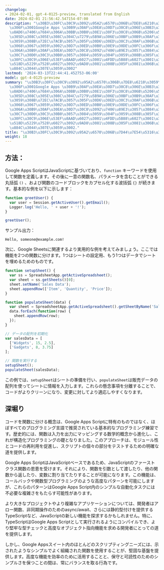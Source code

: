 ```yaml
---
changelog:
- 2024-02-01, gpt-4-0125-preview, translated from English
date: 2024-02-01 21:56:42.547154-07:00
description: "\u30B3\u30FC\u30C9\u3092\u95A2\u6570\u306B\u7DE8\u6210\u3059\u308B\u3068\
  \u306F\u3001Google Apps \u30B9\u30AF\u30EA\u30D7\u30C8\u306E\u30B3\u30FC\u30C9\u3092\
  \u8AD6\u7406\u7684\u306A\u30BB\u30B0\u30E1\u30F3\u30C8\u306B\u5206\u5272\u3057\u3001\
  \u305D\u308C\u305E\u308C\u304C\u7279\u5B9A\u306E\u30BF\u30B9\u30AF\u3092\u5B9F\u884C\
  \u3059\u308B\u72EC\u7ACB\u3057\u305F\u30D6\u30ED\u30C3\u30AF\u306B\u3059\u308B\u3053\
  \u3068\u3067\u3059\u3002\u30D7\u30ED\u30B0\u30E9\u30DE\u30FC\u306F\u3001\u8907\u96D1\
  \u306A\u30B9\u30AF\u30EA\u30D7\u30C8\u3092\u7406\u89E3\u3057\u3084\u3059\u304F\u3001\
  \u30C7\u30D0\u30C3\u30B0\u3057\u3084\u3059\u304F\u3059\u308B\u305F\u3081\u3001\u30B3\
  \u30FC\u30C9\u306E\u53EF\u8AAD\u6027\u3001\u4FDD\u5B88\u6027\u3001\u304A\u3088\u3073\
  \u518D\u5229\u7528\u6027\u3092\u9AD8\u3081\u308B\u305F\u3081\u306B\u3053\u308C\u3092\
  \u884C\u3044\u307E\u3059\u3002"
lastmod: '2024-03-13T22:44:41.452753-06:00'
model: gpt-4-0125-preview
summary: "\u30B3\u30FC\u30C9\u3092\u95A2\u6570\u306B\u7DE8\u6210\u3059\u308B\u3068\
  \u306F\u3001Google Apps \u30B9\u30AF\u30EA\u30D7\u30C8\u306E\u30B3\u30FC\u30C9\u3092\
  \u8AD6\u7406\u7684\u306A\u30BB\u30B0\u30E1\u30F3\u30C8\u306B\u5206\u5272\u3057\u3001\
  \u305D\u308C\u305E\u308C\u304C\u7279\u5B9A\u306E\u30BF\u30B9\u30AF\u3092\u5B9F\u884C\
  \u3059\u308B\u72EC\u7ACB\u3057\u305F\u30D6\u30ED\u30C3\u30AF\u306B\u3059\u308B\u3053\
  \u3068\u3067\u3059\u3002\u30D7\u30ED\u30B0\u30E9\u30DE\u30FC\u306F\u3001\u8907\u96D1\
  \u306A\u30B9\u30AF\u30EA\u30D7\u30C8\u3092\u7406\u89E3\u3057\u3084\u3059\u304F\u3001\
  \u30C7\u30D0\u30C3\u30B0\u3057\u3084\u3059\u304F\u3059\u308B\u305F\u3081\u3001\u30B3\
  \u30FC\u30C9\u306E\u53EF\u8AAD\u6027\u3001\u4FDD\u5B88\u6027\u3001\u304A\u3088\u3073\
  \u518D\u5229\u7528\u6027\u3092\u9AD8\u3081\u308B\u305F\u3081\u306B\u3053\u308C\u3092\
  \u884C\u3044\u307E\u3059\u3002."
title: "\u30B3\u30FC\u30C9\u3092\u95A2\u6570\u306B\u7D44\u7E54\u5316\u3059\u308B"
weight: 18
---
```


## 方法：
Google Apps ScriptはJavaScriptに基づいており、`function` キーワードを使用して関数を定義します。その後に一意の関数名、パラメータを含むことができる丸括弧 `()` 、および関数のコードブロックをカプセル化する波括弧 `{}` が続きます。基本的な例を以下に示します：

```javascript
function greetUser() {
  var user = Session.getActiveUser().getEmail();
  Logger.log('Hello, ' + user + '!');
}

greetUser();
```

サンプル出力：

```
Hello, someone@example.com!
```

次に、Google Sheetsに関連するより実用的な例を考えてみましょう。ここでは機能を2つの関数に分けます。1つはシートの設定用、もう1つはデータでシートを埋めるためのものです。

```javascript
function setupSheet() {
  var ss = SpreadsheetApp.getActiveSpreadsheet();
  var sheet = ss.getSheets()[0];
  sheet.setName('Sales Data');
  sheet.appendRow(['Item', 'Quantity', 'Price']);
}

function populateSheet(data) {
  var sheet = SpreadsheetApp.getActiveSpreadsheet().getSheetByName('Sales Data');
  data.forEach(function(row) {
    sheet.appendRow(row);
  });
}

// データの配列を初期化
var salesData = [
  ['Widgets', 15, 2.5],
  ['Gadgets', 8, 3.75]
];

// 関数を実行する
setupSheet();
populateSheet(salesData);
```

この例では、`setupSheet`はシートの準備を行い、`populateSheet`は販売データの配列を使ってシートに情報を入力します。これらの懸念事項を分離することで、コードがよりクリーンになり、変更に対してより適応しやすくなります。

## 深堀り
コードを関数に分ける概念は、Google Apps Scriptに特有のものではなく、ほぼすべてのプログラミング言語で推奨されている基本的なプログラミング練習です。歴史的には、関数は入力を出力にマッピングする数学的概念から進化し、これが構造化プログラミングの礎となりました。このアプローチは、モジュール性とコードの再利用を促進し、スクリプトの個々の部分をテストするための明確な道を提供します。

Google Apps ScriptはJavaScriptベースであるため、JavaScriptのファーストクラス関数の恩恵を受けます。それにより、関数を引数として渡したり、他の関数から返したり、変数に割り当てたりすることが可能になります。この機能は、コールバックや関数型プログラミングのような高度なパターンを可能にしますが、これらのパターンはGoogle Apps Script内のシンプルな自動化タスクには不必要な複雑さをもたらす可能性があります。

より大きなプロジェクトやより複雑なアプリケーションについては、開発者はアロー関数、非同期操作のためのasync/await、さらには静的型付けを提供するTypeScriptなど、JavaScriptの新しい機能を探求するかもしれません。特に、TypeScriptはGoogle Apps Scriptとして実行されるようにコンパイルでき、より堅牢な型チェックと高度なオブジェクト指向機能を求める開発者にとっての道を提供します。

しかし、Google Appsスイート内のほとんどのスクリプティングニーズには、示されたようなシンプルでよく組織された関数を使用することが、堅固な基盤を提供します。高度な機能を効率のために活用することと、保守と可読性のためのシンプルさを保つことの間は、常にバランスを取る行為です。
